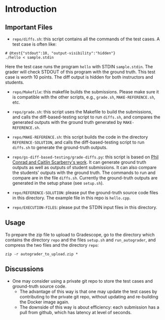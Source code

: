 # Introduction

## Important Files
* ``repo/diffs.sh``: this script contains all the commands of the test cases. A test case is often like:
```
# @test{"stdout":10, "output-visibility":"hidden"}
./hello < sample.stdin
```
Here the test case runs the program ``hello`` with STDIN ``sample.stdin``. The grader will check STDOUT of this program with the ground truth. This test case is worth 10 points. The diff output is hidden for both instructors and students.

* ``repo/Makefile``: this makefile builds the submissions. Please make sure it is compatible with the other scripts, e.g., ``grade.sh``, ``MAKE-REFERENCE.sh``, etc.

* ``repo/grade.sh``: this script uses the Makefile to build the submissions, and calls the diff-based-testing script to run ``diffs.sh``, and compares the generated outputs with the ground truth generated by ``MAKE-REFERENCE.sh``.

* ``repo/MAKE-REFERENCE.sh``: this script builds the code in the directory ``REFERENCE-SOLUTION``, and calls the diff-based-testing script to run ``diffs.sh`` to generate the ground-truth outputs.

* ``repo/gs-diff-based-testing/grade-diffs.py``: this script is based on [Phil Conrad and Caitlin Scarberry's work](https://github.com/ucsb-gradescope-tools/gs-diff-based-testing). It can generate ground truth outputs as well as outputs of student submissions. It can also compare the students' outputs with the ground truth. The commands to run and compare are in the file ``diffs.sh``. Currently the ground-truth outputs are generated in the setup phase (see ``setup.sh``). 

* ``repo/REFERENCE-SOLUTION``: please put the ground-truth source code files in this directory. The example file in this repo is ``hello.cpp``.

* ``repo/EXECUTION-FILES``: please put the STDIN input files in this directory.

## Usage
To prepare the zip file to upload to Gradescope, go to the directory which contains the directory ``repo`` and the files ``setup.sh`` and ``run_autograder``, and compress the two files and the directory ``repo``:
```
zip -r autograder_to_upload.zip *
```

## Discussions
* One may consider using a private git repo to store the test cases and ground-truth source code. 
  - The advantage of this way is that one may update the test cases by contributing to the private git repo, without updating and re-building the Docker image again. 
  - The downside of this way is about efficiency: each submission has a pull from github, which has latency at level of seconds.

